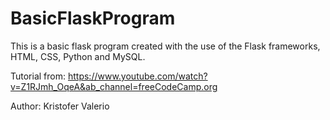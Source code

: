 # BasicFlaskProgram
This is a basic flask program created with the use of the Flask frameworks, HTML, CSS, Python and MySQL.

Tutorial from: https://www.youtube.com/watch?v=Z1RJmh_OqeA&ab_channel=freeCodeCamp.org

Author: Kristofer Valerio